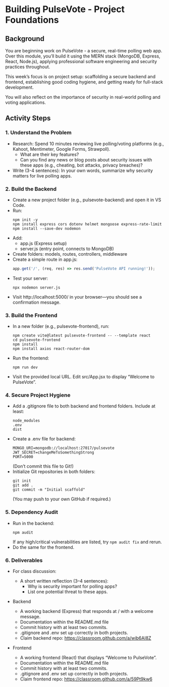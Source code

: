 # Building PulseVote -  Project Foundations

## Background 
You are beginning work on PulseVote - a secure, real-time polling web app. Over this module, you’ll build it using the MERN stack (MongoDB, Express, React, Node.js), applying professional software engineering and security practices throughout.

This week’s focus is on project setup: scaffolding a secure backend and frontend, establishing good coding hygiene, and getting ready for full-stack development.  

You will also reflect on the importance of security in real-world polling and voting applications.

## Activity Steps

### 1. Understand the Problem
- Research: Spend 10 minutes reviewing live polling/voting platforms (e.g., Kahoot, Mentimeter, Google Forms, Strawpoll).
    - What are their key features?
    - Can you find any news or blog posts about security issues with these apps (e.g., cheating, bot attacks, privacy breaches)?
- Write (3-4 sentences): In your own words, summarize why security matters for live polling apps.

### 2. Build the Backend

- Create a new project folder (e.g., pulsevote-backend) and open it in VS Code.
- Run:
    ```
    npm init -y
    npm install express cors dotenv helmet mongoose express-rate-limit
    npm install --save-dev nodemon
    ```
- Add:
    - app.js (Express setup)
    - server.js (entry point, connects to MongoDB)
- Create folders: models, routes, controllers, middleware
- Create a simple route in app.js:
    ```js
    app.get('/', (req, res) => res.send('PulseVote API running!'));
    ```
- Test your server:
    ```
    npx nodemon server.js
    ```
- Visit http://localhost:5000/ in your browser—you should see a confirmation message.

### 3. Build the Frontend

- In a new folder (e.g., pulsevote-frontend), run:
    ```
    npm create vite@latest pulsevote-frontend -- --template react
    cd pulsevote-frontend
    npm install
    npm install axios react-router-dom
    ```
- Run the frontend:
    ```
    npm run dev
    ```
- Visit the provided local URL. Edit src/App.jsx to display “Welcome to PulseVote”.

### 4. Secure Project Hygiene

- Add a .gitignore file to both backend and frontend folders. Include at least:
    ```
    node_modules
    .env
    dist
    ```
- Create a .env file for backend:
    ```
    MONGO_URI=mongodb://localhost:27017/pulsevote
    JWT_SECRET=changeMeToSomethingStrong
    PORT=5000
    ```
    (Don’t commit this file to Git!)
- Initialize Git repositories in both folders:
    ```
    git init
    git add .
    git commit -m "Initial scaffold"
    ```
    (You may push to your own GitHub if required.)

### 5. Dependency Audit

- Run in the backend:
    ```
    npm audit
    ```
    If any high/critical vulnerabilities are listed, try `npm audit fix` and rerun.
- Do the same for the frontend.

### 6. Deliverables

- For class discussion: 
    - A short written reflection (3–4 sentences):
        - Why is security important for polling apps?
        - List one potential threat to these apps.

- Backend
    - A working backend (Express) that responds at / with a welcome message.
    - Documentation within the README.md file
    - Commit history with at least two commits.
    - .gitignore and .env set up correctly in both projects.
    - Claim backend repo: https://classroom.github.com/a/wib6AI8Z
- Frontend
    - A working frontend (React) that displays “Welcome to PulseVote”.
    - Documentation within the README.md file
    - Commit history with at least two commits.
    - .gitignore and .env set up correctly in both projects.
    - Claim frontend repo: https://classroom.github.com/a/59Pt9kw6    

